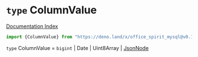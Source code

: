 # `type` ColumnValue

[Documentation Index](../README.md)

```ts
import {ColumnValue} from "https://deno.land/x/office_spirit_mysql@v0.19.11/mod.ts"
```

`type` ColumnValue = `bigint` | Date | Uint8Array | [JsonNode](../type.JsonNode/README.md)